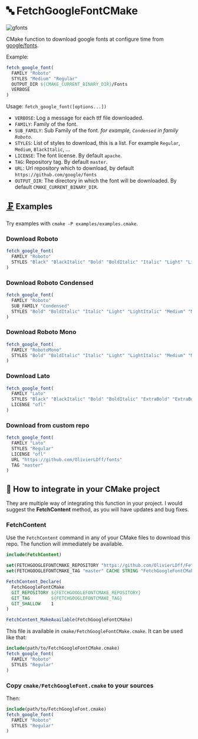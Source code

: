 # 🔤 FetchGoogleFontCMake

![gfonts](https://www.fasterize.com/wp-content/uploads/2019/12/googlefont.png)

CMake function to download google fonts at configure time from [google/fonts](https://github.com/google/fonts).

Example:

```cmake
fetch_google_font(
  FAMILY "Roboto"
  STYLES "Medium" "Regular"
  OUTPUT_DIR ${CMAKE_CURRENT_BINARY_DIR}/Fonts
  VERBOSE
)
```

Usage: `fetch_google_font([options...])`

* `VERBOSE`: Log a message for each ttf file downloaded.
* `FAMILY`: Family of the font.
* `SUB_FAMILY`: Sub Family of the font. *for example, `Condensed` in family `Roboto`*.
* `STYLES`: List of styles to download, this is a list. For example `Regular`, `Medium`, `BlackItalic`, ...
* `LICENSE`: The font license. By default `apache`.
* `TAG`: Repository tag. By default `master`.
* `URL`: Url repository which to download, by default `https://github.com/google/fonts`
* `OUTPUT_DIR`: The directory in which the font will be downloaded. By default `CMAKE_CURRENT_BINARY_DIR`.

## [🗜️](https://emojipedia.org/clamp/) Examples

Try examples with `cmake -P examples/examples.cmake`.

### Download Roboto

```cmake
fetch_google_font(
  FAMILY "Roboto"
  STYLES "Black" "BlackItalic" "Bold" "BoldItalic" "Italic" "Light" "LightItalic" "Medium" "MediumItalic" "Regular" "Thin" "ThinItalic"
)
```

### Download Roboto Condensed

```cmake
fetch_google_font(
  FAMILY "Roboto"
  SUB_FAMILY "Condensed"
  STYLES "Bold" "BoldItalic" "Italic" "Light" "LightItalic" "Medium" "MediumItalic" "Regular"
)
```

### Download Roboto Mono

```cmake
fetch_google_font(
  FAMILY "RobotoMono"
  STYLES "Bold" "BoldItalic" "Italic" "Light" "LightItalic" "Medium" "MediumItalic" "Regular" "Thin" "ThinItalic"
)
```

### Download Lato

```cmake
fetch_google_font(
  FAMILY "Lato"
  STYLES "Black" "BlackItalic" "Bold" "BoldItalic" "ExtraBold" "ExtraBoldItalic" "ExtraLight" "ExtraLightItalic" "Italic" "Light" "LightItalic" "Medium" "MediumItalic" "Regular" "SemiBold" "SemiBoldItalic" "Thin" "ThinItalic"
  LICENSE "ofl"
)
```

### Download from custom repo

```cmake
fetch_google_font(
  FAMILY "Lato"
  STYLES "Regular"
  LICENSE "ofl"
  URL "https://github.com/OlivierLDff/fonts"
  TAG "master"
)
```

## 🔨 How to integrate in your CMake project

They are multiple way of integrating this function in your project. I would suggest the **FetchContent** method, as you will have updates and bug fixes.

### FetchContent

Use the `FetchContent` command in any of your CMake files to download this repo. The function will immediately be available.

```cmake
include(FetchContent)

set(FETCHGOOGLEFONTCMAKE_REPOSITORY "https://github.com/OlivierLDff/FetchGoogleFontCMake.git" CACHE STRING "FetchGoogleFontCMake repository, can be a local URL")
set(FETCHGOOGLEFONTCMAKE_TAG "master" CACHE STRING "FetchGoogleFontCMake git tag")

FetchContent_Declare(
  FetchGoogleFontCMake
  GIT_REPOSITORY ${FETCHGOOGLEFONTCMAKE_REPOSITORY}
  GIT_TAG        ${FETCHGOOGLEFONTCMAKE_TAG}
  GIT_SHALLOW    1
)

FetchContent_MakeAvailable(FetchGoogleFontCMake)
```

This file is available in `cmake/FetchGoogleFontCMake.cmake`. It can be used like that:

```cmake
include(path/to/FetchGoogleFontCMake.cmake)
fetch_google_font(
  FAMILY "Roboto"
  STYLES "Regular"
)
```

### Copy `cmake/FetchGoogleFont.cmake` to your sources

Then:

```cmake
include(path/to/FetchGoogleFont.cmake)
fetch_google_font(
  FAMILY "Roboto"
  STYLES "Regular"
)
```

